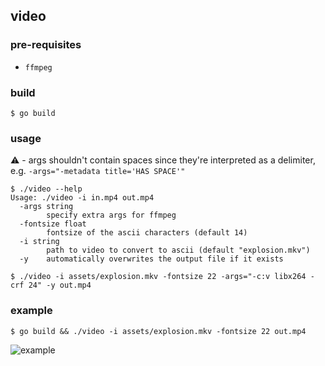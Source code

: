 ## video

### pre-requisites
- `ffmpeg`

### build
```console
$ go build
```

### usage
⚠️ - args shouldn't contain spaces since they're interpreted as a delimiter, e.g. `-args="-metadata title='HAS SPACE'"`
```console
$ ./video --help
Usage: ./video -i in.mp4 out.mp4
  -args string
        specify extra args for ffmpeg
  -fontsize float
        fontsize of the ascii characters (default 14)
  -i string
        path to video to convert to ascii (default "explosion.mkv")
  -y    automatically overwrites the output file if it exists

$ ./video -i assets/explosion.mkv -fontsize 22 -args="-c:v libx264 -crf 24" -y out.mp4
```

### example
```console
$ go build && ./video -i assets/explosion.mkv -fontsize 22 out.mp4
```

![example](assets/explosion.gif)
